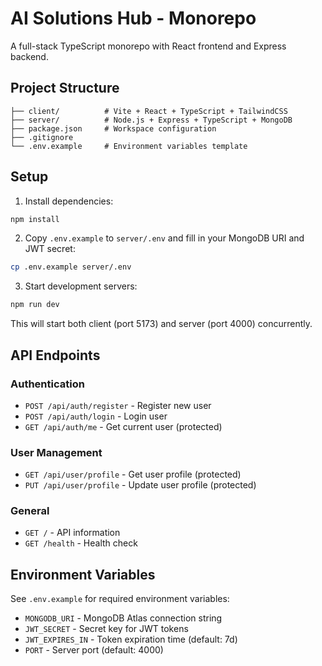 # AI Solutions Hub - Monorepo

A full-stack TypeScript monorepo with React frontend and Express backend.

## Project Structure

```
├── client/          # Vite + React + TypeScript + TailwindCSS
├── server/          # Node.js + Express + TypeScript + MongoDB
├── package.json     # Workspace configuration
├── .gitignore
└── .env.example     # Environment variables template
```

## Setup

1. Install dependencies:
```bash
npm install
```

2. Copy `.env.example` to `server/.env` and fill in your MongoDB URI and JWT secret:
```bash
cp .env.example server/.env
```

3. Start development servers:
```bash
npm run dev
```

This will start both client (port 5173) and server (port 4000) concurrently.

## API Endpoints

### Authentication
- `POST /api/auth/register` - Register new user
- `POST /api/auth/login` - Login user
- `GET /api/auth/me` - Get current user (protected)

### User Management
- `GET /api/user/profile` - Get user profile (protected)
- `PUT /api/user/profile` - Update user profile (protected)

### General
- `GET /` - API information
- `GET /health` - Health check

## Environment Variables

See `.env.example` for required environment variables:
- `MONGODB_URI` - MongoDB Atlas connection string
- `JWT_SECRET` - Secret key for JWT tokens
- `JWT_EXPIRES_IN` - Token expiration time (default: 7d)
- `PORT` - Server port (default: 4000)